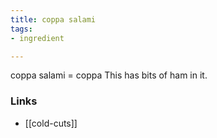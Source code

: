 ```yaml
---
title: coppa salami
tags:
- ingredient

---
```

coppa salami = coppa This has bits of ham in it.

### Links

* [[cold-cuts]]
